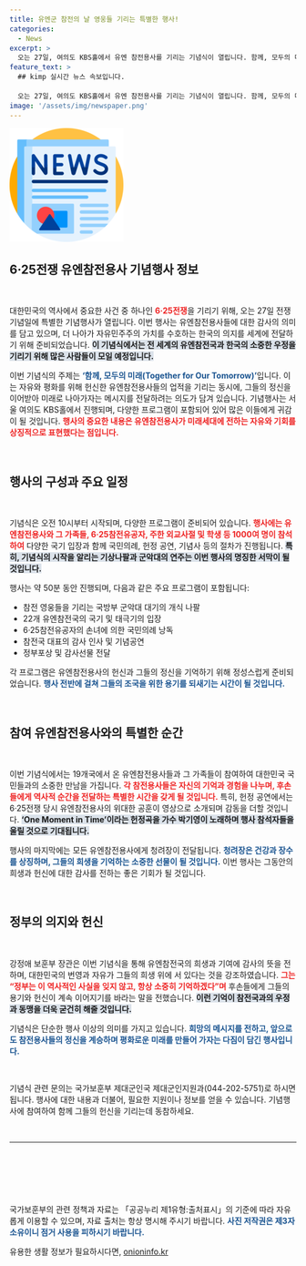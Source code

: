 ```yaml
---
title: 유엔군 참전의 날 영웅들 기리는 특별한 행사!
categories:
  - News
excerpt: >
  오는 27일, 여의도 KBS홀에서 유엔 참전용사를 기리는 기념식이 열립니다. 함께, 모두의 미래를 주제로 자유 수호에 헌신한 영웅들에게 감사의 마음을 전하며, 1,000여 명이 함께하는 뜻 깊은 행사에 관심을 가져보세요!
feature_text: >
  ## kimp 실시간 뉴스 속보입니다.

  오는 27일, 여의도 KBS홀에서 유엔 참전용사를 기리는 기념식이 열립니다. 함께, 모두의 미래를 주제로 자유 수호에 헌신한 영웅들에게 감사의 마음을 전하며, 1,000여 명이 함께하는 뜻 깊은 행사에 관심을 가져보세요!
image: '/assets/img/newspaper.png'
---
```


<p><img src="/assets/img/newspaper.png" alt="kimplant 속보" /></p>

<h2 data-ke-size="size26">6·25전쟁 유엔참전용사 기념행사 정보</h2>

<p data-ke-size="size16">&nbsp;</p>

<p>대한민국의 역사에서 중요한 사건 중 하나인 <b><span style="color: #ee2323;">6·25전쟁</span></b>을 기리기 위해, 오는 27일 전쟁기념일에 특별한 기념행사가 열립니다. 이번 행사는 유엔참전용사들에 대한 감사의 의미를 담고 있으며, 더 나아가 자유민주주의 가치를 수호하는 한국의 의지를 세계에 전달하기 위해 준비되었습니다. <b><span style="background-color: #21538527;">이 기념식에서는 전 세계의 유엔참전국과 한국의 소중한 우정을 기리기 위해 많은 사람들이 모일 예정입니다.</span></b> </p>

<p>이번 기념식의 주제는 <b><span style="color: #1a5490;">‘함께, 모두의 미래(Together for Our Tomorrow)’</span></b>입니다. 이는 자유와 평화를 위해 헌신한 유엔참전용사들의 업적을 기리는 동시에, 그들의 정신을 이어받아 미래로 나아가자는 메시지를 전달하려는 의도가 담겨 있습니다. 기념행사는 서울 여의도 KBS홀에서 진행되며, 다양한 프로그램이 포함되어 있어 많은 이들에게 귀감이 될 것입니다. <b><span style="color: #ee2323;">행사의 중요한 내용은 유엔참전용사가 미래세대에 전하는 자유와 기회를 상징적으로 표현했다는 점입니다.</span></b></p>

<p data-ke-size="size16">&nbsp;</p>

<h2 data-ke-size="size26">행사의 구성과 주요 일정</h2>

<p data-ke-size="size16">&nbsp;</p>

<p>기념식은 오전 10시부터 시작되며, 다양한 프로그램이 준비되어 있습니다. <b><span style="color: #ee2323;">행사에는 유엔참전용사와 그 가족들, 6·25참전유공자, 주한 외교사절 및 학생 등 1000여 명이 참석하여</span></b> 다양한 국기 입장과 함께 국민의례, 헌정 공연, 기념사 등의 절차가 진행됩니다. <b><span style="background-color: #21538527;">특히, 기념식의 시작을 알리는 기상나팔과 군악대의 연주는 이번 행사의 명징한 서막이 될 것입니다.</span></b> </p>

<p>행사는 약 50분 동안 진행되며, 다음과 같은 주요 프로그램이 포함됩니다:</p>

<ul>
    <li>참전 영웅들을 기리는 국방부 군악대 대기의 개식 나팔</li>
    <li>22개 유엔참전국의 국기 및 태극기의 입장</li>
    <li>6·25참전유공자의 손녀에 의한 국민의례 낭독</li>
    <li>참전국 대표의 감사 인사 및 기념공연</li>
    <li>정부포상 및 감사선물 전달</li>
</ul>

<p>각 프로그램은 유엔참전용사의 헌신과 그들의 정신을 기억하기 위해 정성스럽게 준비되었습니다. <b><span style="color: #1a5490;">행사 전반에 걸쳐 그들의 조국을 위한 용기를 되새기는 시간이 될 것입니다.</span></b></p>

<p data-ke-size="size16">&nbsp;</p>

<h2 data-ke-size="size26">참여 유엔참전용사와의 특별한 순간</h2>

<p data-ke-size="size16">&nbsp;</p>

<p>이번 기념식에서는 19개국에서 온 유엔참전용사들과 그 가족들이 참여하여 대한민국 국민들과의 소중한 만남을 가집니다. <b><span style="color: #ee2323;">각 참전용사들은 자신의 기억과 경험을 나누며, 후손들에게 역사적 순간을 전달하는 특별한 시간을 갖게 될 것입니다.</span></b> 특히, 헌정 공연에서는 6·25전쟁 당시 유엔참전용사의 위대한 공훈이 영상으로 소개되며 감동을 더할 것입니다. <b><span style="background-color: #21538527;">‘One Moment in Time’이라는 헌정곡을 가수 박기영이 노래하며 행사 참석자들을 울릴 것으로 기대됩니다.</span></b> </p>

<p>행사의 마지막에는 모든 유엔참전용사에게 청려장이 전달됩니다. <b><span style="color: #1a5490;">청려장은 건강과 장수를 상징하며, 그들의 희생을 기억하는 소중한 선물이 될 것입니다.</span></b> 이번 행사는 그동안의 희생과 헌신에 대한 감사를 전하는 좋은 기회가 될 것입니다. </p>

<p data-ke-size="size16">&nbsp;</p>

<h2 data-ke-size="size26">정부의 의지와 헌신</h2>

<p data-ke-size="size16">&nbsp;</p>

<p>강정애 보훈부 장관은 이번 기념식을 통해 유엔참전국의 희생과 기여에 감사의 뜻을 전하며, 대한민국의 번영과 자유가 그들의 희생 위에 서 있다는 것을 강조하였습니다. <b><span style="color: #ee2323;">그는 “정부는 이 역사적인 사실을 잊지 않고, 항상 소중히 기억하겠다”며</span></b> 후손들에게 그들의 용기와 헌신이 계속 이어지기를 바라는 말을 전했습니다.  <b><span style="background-color: #21538527;">이런 기억이 참전국과의 우정과 동맹을 더욱 굳건히 해줄 것입니다.</span></b> </p>

<p>기념식은 단순한 행사 이상의 의미를 가지고 있습니다. <b><span style="color: #1a5490;">희망의 메시지를 전하고, 앞으로도 참전용사들의 정신을 계승하며 평화로운 미래를 만들어 가자는 다짐이 담긴 행사입니다.</span></b> </p>

<p data-ke-size="size16">&nbsp;</p>

<p>기념식 관련 문의는 국가보훈부 제대군인국 제대군인지원과(044-202-5751)로 하시면 됩니다. 행사에 대한 내용과 더불어, 필요한 지원이나 정보를 얻을 수 있습니다. 기념행사에 참여하여 함께 그들의 헌신을 기리는데 동참하세요. </p>

<p data-ke-size="size16">&nbsp;</p>

<hr />

<p data-ke-size="size16">&nbsp;</p>

<p data-ke-size="size16">&nbsp;</p>

<p data-ke-size="size16">&nbsp;</p>

<p>국가보훈부의 관련 정책과 자료는 「공공누리 제1유형:출처표시」의 기준에 따라 자유롭게 이용할 수 있으며, 자료 출처는 항상 명시해 주시기 바랍니다. <b><span style="color: #1a5490;">사진 저작권은 제3자 소유이니 점거 사용을 피하시기 바랍니다.</span></b></p>
유용한 생활 정보가 필요하시다면, <a href="https://onioninfo.kr" rel="dofollow">onioninfo.kr</a>


